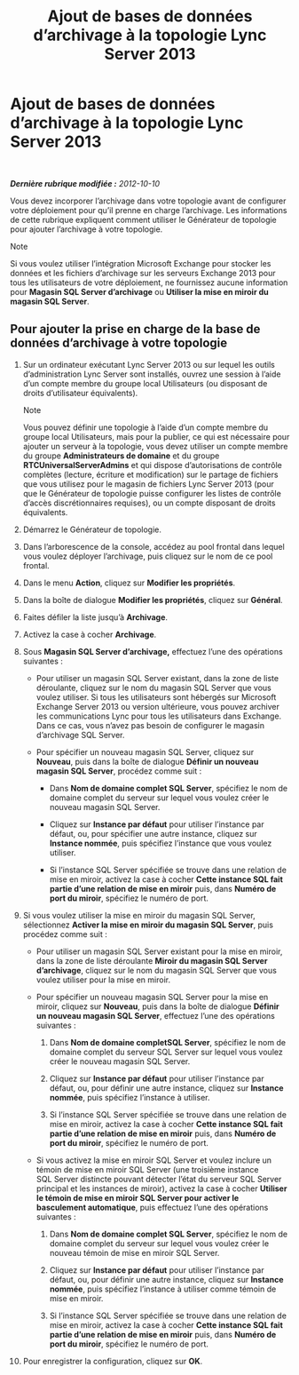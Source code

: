 ﻿---
title: Ajout de bases de données d’archivage à la topologie Lync Server 2013
TOCTitle: Ajout de bases de données d’archivage à la topologie Lync Server 2013
ms:assetid: 089ab32f-1167-4bb8-a283-fdc6c9613072
ms:mtpsurl: https://technet.microsoft.com/fr-fr/library/JJ204654(v=OCS.15)
ms:contentKeyID: 49296171
ms.date: 05/20/2016
mtps_version: v=OCS.15
ms.translationtype: HT
---

# Ajout de bases de données d’archivage à la topologie Lync Server 2013

 

_**Dernière rubrique modifiée :** 2012-10-10_

Vous devez incorporer l’archivage dans votre topologie avant de configurer votre déploiement pour qu’il prenne en charge l’archivage. Les informations de cette rubrique expliquent comment utiliser le Générateur de topologie pour ajouter l’archivage à votre topologie.

> [!note]  
> Si vous voulez utiliser l’intégration Microsoft Exchange pour stocker les données et les fichiers d’archivage sur les serveurs Exchange 2013 pour tous les utilisateurs de votre déploiement, ne fournissez aucune information pour <strong>Magasin SQL Server d’archivage</strong> ou <strong>Utiliser la mise en miroir du magasin SQL Server</strong>.

## Pour ajouter la prise en charge de la base de données d’archivage à votre topologie

1.  Sur un ordinateur exécutant Lync Server 2013 ou sur lequel les outils d’administration Lync Server sont installés, ouvrez une session à l’aide d’un compte membre du groupe local Utilisateurs (ou disposant de droits d’utilisateur équivalents).
    
    > [!note]  
    > Vous pouvez définir une topologie à l’aide d’un compte membre du groupe local Utilisateurs, mais pour la publier, ce qui est nécessaire pour ajouter un serveur à la topologie, vous devez utiliser un compte membre du groupe <strong>Administrateurs de domaine</strong> et du groupe <strong>RTCUniversalServerAdmins</strong> et qui dispose d’autorisations de contrôle complètes (lecture, écriture et modification) sur le partage de fichiers que vous utilisez pour le magasin de fichiers Lync Server 2013 (pour que le Générateur de topologie puisse configurer les listes de contrôle d’accès discrétionnaires requises), ou un compte disposant de droits équivalents.

2.  Démarrez le Générateur de topologie.

3.  Dans l’arborescence de la console, accédez au pool frontal dans lequel vous voulez déployer l’archivage, puis cliquez sur le nom de ce pool frontal.

4.  Dans le menu **Action**, cliquez sur **Modifier les propriétés**.

5.  Dans la boîte de dialogue **Modifier les propriétés**, cliquez sur **Général**.

6.  Faites défiler la liste jusqu’à **Archivage**.

7.  Activez la case à cocher **Archivage**.

8.  Sous **Magasin SQL Server d’archivage,** effectuez l’une des opérations suivantes :
    
      - Pour utiliser un magasin SQL Server existant, dans la zone de liste déroulante, cliquez sur le nom du magasin SQL Server que vous voulez utiliser. Si tous les utilisateurs sont hébergés sur Microsoft Exchange Server 2013 ou version ultérieure, vous pouvez archiver les communications Lync pour tous les utilisateurs dans Exchange. Dans ce cas, vous n’avez pas besoin de configurer le magasin d’archivage SQL Server.
    
      - Pour spécifier un nouveau magasin SQL Server, cliquez sur **Nouveau**, puis dans la boîte de dialogue **Définir un nouveau magasin SQL Server**, procédez comme suit :
        
          - Dans **Nom de domaine complet SQL Server**, spécifiez le nom de domaine complet du serveur sur lequel vous voulez créer le nouveau magasin SQL Server.
        
          - Cliquez sur **Instance par défaut** pour utiliser l’instance par défaut, ou, pour spécifier une autre instance, cliquez sur **Instance nommée**, puis spécifiez l’instance que vous voulez utiliser.
        
          - Si l’instance SQL Server spécifiée se trouve dans une relation de mise en miroir, activez la case à cocher **Cette instance SQL fait partie d’une relation de mise en miroir** puis, dans **Numéro de port du miroir**, spécifiez le numéro de port.

9.  Si vous voulez utiliser la mise en miroir du magasin SQL Server, sélectionnez **Activer la mise en miroir du magasin SQL Server**, puis procédez comme suit :
    
      - Pour utiliser un magasin SQL Server existant pour la mise en miroir, dans la zone de liste déroulante **Miroir du magasin SQL Server d’archivage**, cliquez sur le nom du magasin SQL Server que vous voulez utiliser pour la mise en miroir.
    
      - Pour spécifier un nouveau magasin SQL Server pour la mise en miroir, cliquez sur **Nouveau**, puis dans la boîte de dialogue **Définir un nouveau magasin SQL Server**, effectuez l’une des opérations suivantes :
        
        1.  Dans **Nom de domaine completSQL Server**, spécifiez le nom de domaine complet du serveur SQL Server sur lequel vous voulez créer le nouveau magasin SQL Server.
        
        2.  Cliquez sur **Instance par défaut** pour utiliser l’instance par défaut, ou, pour définir une autre instance, cliquez sur **Instance nommée**, puis spécifiez l’instance à utiliser.
        
        3.  Si l’instance SQL Server spécifiée se trouve dans une relation de mise en miroir, activez la case à cocher **Cette instance SQL fait partie d’une relation de mise en miroir** puis, dans **Numéro de port du miroir**, spécifiez le numéro de port.
    
      - Si vous activez la mise en miroir SQL Server et voulez inclure un témoin de mise en miroir SQL Server (une troisième instance SQL Server distincte pouvant détecter l’état du serveur SQL Server principal et les instances de miroir), activez la case à cocher **Utiliser le témoin de mise en miroir SQL Server pour activer le basculement automatique**, puis effectuez l’une des opérations suivantes :
        
        1.  Dans **Nom de domaine complet SQL Server**, spécifiez le nom de domaine complet du serveur sur lequel vous voulez créer le nouveau témoin de mise en miroir SQL Server.
        
        2.  Cliquez sur **Instance par défaut** pour utiliser l’instance par défaut, ou, pour définir une autre instance, cliquez sur **Instance nommée**, puis spécifiez l’instance à utiliser comme témoin de mise en miroir.
        
        3.  Si l’instance SQL Server spécifiée se trouve dans une relation de mise en miroir, activez la case à cocher **Cette instance SQL fait partie d’une relation de mise en miroir** puis, dans **Numéro de port du miroir**, spécifiez le numéro de port.

10. Pour enregistrer la configuration, cliquez sur **OK**.

